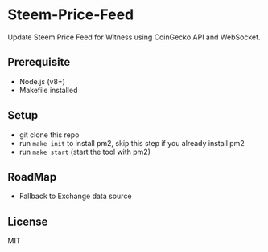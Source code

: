 # Steem-Price-Feed

Update Steem Price Feed for Witness using CoinGecko API and WebSocket.

## Prerequisite

- Node.js (v8+)
- Makefile installed

## Setup

- git clone this repo
- run `make init` to install pm2, skip this step if you already install pm2
- run `make start` (start the tool with pm2)

## RoadMap

- Fallback to Exchange data source

## License

MIT
